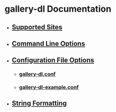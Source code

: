 # gallery-dl Documentation

- ## [Supported Sites](supportedsites.md)
- ## [Command Line Options](options.md)
- ## [Configuration File Options](configuration.rst)
  - ### [gallery-dl.conf](gallery-dl.conf)
  - ### [gallery-dl-example.conf](gallery-dl-example.conf)
- ## [String Formatting](formatting.md)
